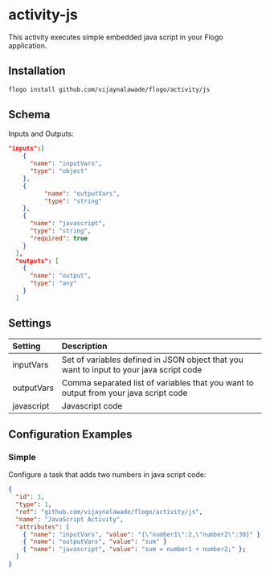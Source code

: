 # activity-js
This activity executes simple embedded java script in your Flogo application.


## Installation

```bash
flogo install github.com/vijaynalawade/flogo/activity/js
```

## Schema
Inputs and Outputs:

```json
"inputs":[
    {
      "name": "inputVars",
      "type": "object"
    },
    {
          "name": "outputVars",
          "type": "string"
    },
    {
      "name": "javascript",
      "type": "string",
      "required": true
    }
  ],
  "outputs": [
    {
      "name": "output",
      "type": "any"
    }
  ]
```
## Settings
| Setting   | Description    |
|:----------|:---------------|
| inputVars   | Set of variables defined in JSON object that you want to input to your java script code |
| outputVars   | Comma separated list of variables that you want to output from your java script code |
| javascript  | Javascript code|



## Configuration Examples
### Simple
Configure a task that adds two numbers in java script code:

```json
{
  "id": 3,
  "type": 1,
  "ref": "github.com/vijaynalawade/flogo/activity/js",
  "name": "JavaScript Activity",
  "attributes": [
    { "name": "inputVars", "value": "{\"number1\":2,\"number2\":30}" },
    { "name": "outputVars", "value": "sum" }
    { "name": "javascript", "value": "sum = number1 + number2;" };
  ]
}
```
